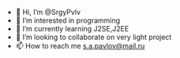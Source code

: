 - 👋 Hi, I’m @SrgyPvlv
- 👀 I’m interested in programming
- 🌱 I’m currently learning J2SE,J2EE
- 💞️ I’m looking to collaborate on very light project
- 📫 How to reach me s.a.pavlov@mail.ru

<!---
SrgyPvlv/SrgyPvlv is a ✨ special ✨ repository because its `README.md` (this file) appears on your GitHub profile.
You can click the Preview link to take a look at your changes.
--->
